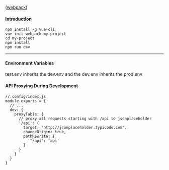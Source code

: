 ([webpack](http://vuejs-templates.github.io/webpack/))

#### Introduction
```
npm install -g vue-cli
vue init webpack my-project
cd my-project
npm install
npm run dev
```
***

#### Environment Variables

test.env inherits the dev.env and the dev.env inherits the prod.env

#### API Proxying During Development
```
// config/index.js
module.exports = {
  // ...
  dev: {
    proxyTable: {
      // proxy all requests starting with /api to jsonplaceholder
      '/api': {
        target: 'http://jsonplaceholder.typicode.com',
        changeOrigin: true,
        pathRewrite: {
          '^/api': 'api'
        }
      }
    }
  }
}
```

